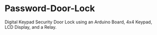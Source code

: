 # Password-Door-Lock
Digital Keypad Security Door Lock using an Arduino Board, 4x4 Keypad, LCD Display, and a Relay.
